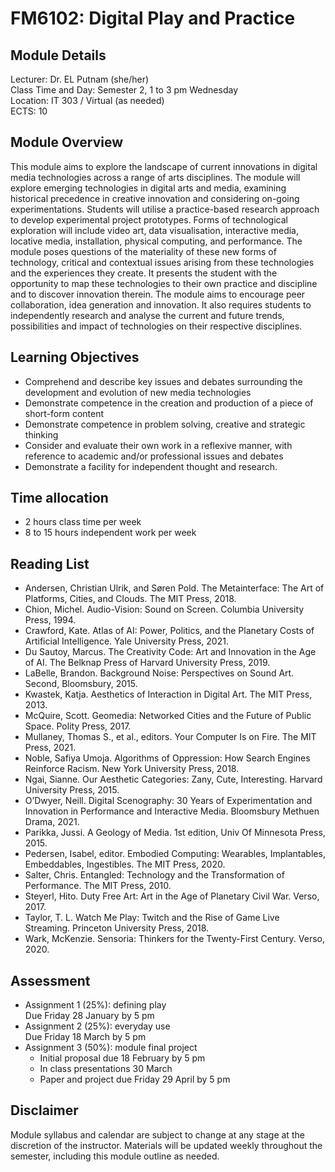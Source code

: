 # FM6102: Digital Play and Practice

## Module Details

Lecturer: Dr. EL Putnam (she/her)  
Class Time and Day: Semester 2, 1 to 3 pm Wednesday  
Location: IT 303 / Virtual (as needed)  
ECTS: 10

## Module Overview

This module aims to explore the landscape of current innovations in digital media technologies across a range of arts disciplines. The module will explore emerging technologies in digital arts and media, examining historical precedence in creative innovation and considering on-going experimentations. Students will utilise a practice-based research approach to develop experimental project prototypes. Forms of technological exploration will include video art, data visualisation, interactive media, locative media, installation, physical computing, and performance. The module poses questions of the materiality of these new forms of technology, critical and contextual issues arising from these technologies and the experiences they create. It presents the student with the opportunity to map these technologies to their own practice and discipline and to discover innovation therein. The module aims to encourage peer collaboration, idea generation and innovation. It also requires students to independently research and analyse the current and future trends, possibilities and impact of technologies on their respective disciplines.

## Learning Objectives

- Comprehend and describe key issues and debates surrounding the development and evolution of new media technologies
- Demonstrate competence in the creation and production of a piece of short-form content
- Demonstrate competence in problem solving, creative and strategic thinking
- Consider and evaluate their own work in a reflexive manner, with reference to academic and/or professional issues and debates
- Demonstrate a facility for independent thought and research.

## Time allocation

- 2 hours class time per week
- 8 to 15 hours independent work per week

## Reading List

- Andersen, Christian Ulrik, and Søren Pold. The Metainterface: The Art of Platforms, Cities, and Clouds. The MIT Press, 2018.
- Chion, Michel. Audio-Vision: Sound on Screen. Columbia University Press, 1994.
- Crawford, Kate. Atlas of AI: Power, Politics, and the Planetary Costs of Artificial Intelligence. Yale University Press, 2021.
- Du Sautoy, Marcus. The Creativity Code: Art and Innovation in the Age of AI. The Belknap Press of Harvard University Press, 2019.
- LaBelle, Brandon. Background Noise: Perspectives on Sound Art. Second, Bloomsbury, 2015.
- Kwastek, Katja. Aesthetics of Interaction in Digital Art. The MIT Press, 2013.
- McQuire, Scott. Geomedia: Networked Cities and the Future of Public Space. Polity Press, 2017.
- Mullaney, Thomas S., et al., editors. Your Computer Is on Fire. The MIT Press, 2021.
- Noble, Safiya Umoja. Algorithms of Oppression: How Search Engines Reinforce Racism. New York University Press, 2018.
- Ngai, Sianne. Our Aesthetic Categories: Zany, Cute, Interesting. Harvard University Press, 2015.
- O’Dwyer, Neill. Digital Scenography: 30 Years of Experimentation and Innovation in Performance and Interactive Media. Bloomsbury Methuen Drama, 2021.
- Parikka, Jussi. A Geology of Media. 1st edition, Univ Of Minnesota Press, 2015.
- Pedersen, Isabel, editor. Embodied Computing: Wearables, Implantables, Embeddables, Ingestibles. The MIT Press, 2020.
- Salter, Chris. Entangled: Technology and the Transformation of Performance. The MIT Press, 2010.
- Steyerl, Hito. Duty Free Art: Art in the Age of Planetary Civil War. Verso, 2017.
- Taylor, T. L. Watch Me Play: Twitch and the Rise of Game Live Streaming. Princeton University Press, 2018.
- Wark, McKenzie. Sensoria: Thinkers for the Twenty-First Century. Verso, 2020.

## Assessment

- Assignment 1 (25%): defining play  
Due Friday 28 January by 5 pm
- Assignment 2 (25%): everyday use  
Due Friday 18 March by 5 pm  
- Assignment 3 (50%): module final project  
    - Initial proposal due 18 February by 5 pm
    - In class presentations 30 March
    - Paper and project due Friday 29 April by 5 pm

## Disclaimer

Module syllabus and calendar are subject to change at any stage at the discretion of the instructor. Materials will be updated weekly throughout the semester, including this module outline as needed.